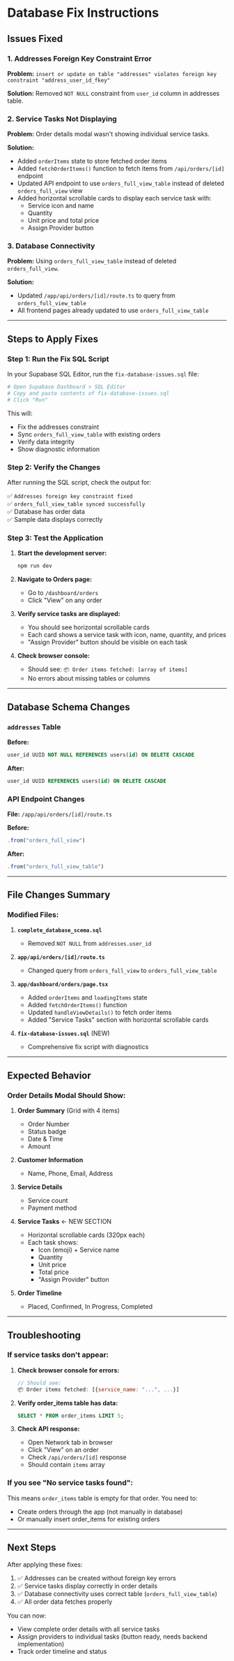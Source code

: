 # Database Fix Instructions

## Issues Fixed

### 1. **Addresses Foreign Key Constraint Error**

**Problem:** `insert or update on table "addresses" violates foreign key constraint "address_user_id_fkey"`

**Solution:** Removed `NOT NULL` constraint from `user_id` column in addresses table.

### 2. **Service Tasks Not Displaying**

**Problem:** Order details modal wasn't showing individual service tasks.

**Solution:**

- Added `orderItems` state to store fetched order items
- Added `fetchOrderItems()` function to fetch items from `/api/orders/[id]` endpoint
- Updated API endpoint to use `orders_full_view_table` instead of deleted `orders_full_view` view
- Added horizontal scrollable cards to display each service task with:
  - Service icon and name
  - Quantity
  - Unit price and total price
  - Assign Provider button

### 3. **Database Connectivity**

**Problem:** Using `orders_full_view_table` instead of deleted `orders_full_view`.

**Solution:**

- Updated `/app/api/orders/[id]/route.ts` to query from `orders_full_view_table`
- All frontend pages already updated to use `orders_full_view_table`

---

## Steps to Apply Fixes

### Step 1: Run the Fix SQL Script

In your Supabase SQL Editor, run the `fix-database-issues.sql` file:

```bash
# Open Supabase Dashboard > SQL Editor
# Copy and paste contents of fix-database-issues.sql
# Click "Run"
```

This will:

- Fix the addresses constraint
- Sync `orders_full_view_table` with existing orders
- Verify data integrity
- Show diagnostic information

### Step 2: Verify the Changes

After running the SQL script, check the output for:

✅ `Addresses foreign key constraint fixed`  
✅ `orders_full_view_table synced successfully`  
✅ Database has order data  
✅ Sample data displays correctly

### Step 3: Test the Application

1. **Start the development server:**

   ```powershell
   npm run dev
   ```

2. **Navigate to Orders page:**
   - Go to `/dashboard/orders`
   - Click "View" on any order
3. **Verify service tasks are displayed:**

   - You should see horizontal scrollable cards
   - Each card shows a service task with icon, name, quantity, and prices
   - "Assign Provider" button should be visible on each task

4. **Check browser console:**
   - Should see: `📦 Order items fetched: [array of items]`
   - No errors about missing tables or columns

---

## Database Schema Changes

### `addresses` Table

**Before:**

```sql
user_id UUID NOT NULL REFERENCES users(id) ON DELETE CASCADE
```

**After:**

```sql
user_id UUID REFERENCES users(id) ON DELETE CASCADE
```

### API Endpoint Changes

**File:** `/app/api/orders/[id]/route.ts`

**Before:**

```typescript
.from("orders_full_view")
```

**After:**

```typescript
.from("orders_full_view_table")
```

---

## File Changes Summary

### Modified Files:

1. **`complete_database_scema.sql`**

   - Removed `NOT NULL` from `addresses.user_id`

2. **`app/api/orders/[id]/route.ts`**

   - Changed query from `orders_full_view` to `orders_full_view_table`

3. **`app/dashboard/orders/page.tsx`**

   - Added `orderItems` and `loadingItems` state
   - Added `fetchOrderItems()` function
   - Updated `handleViewDetails()` to fetch order items
   - Added "Service Tasks" section with horizontal scrollable cards

4. **`fix-database-issues.sql`** (NEW)
   - Comprehensive fix script with diagnostics

---

## Expected Behavior

### Order Details Modal Should Show:

1. **Order Summary** (Grid with 4 items)

   - Order Number
   - Status badge
   - Date & Time
   - Amount

2. **Customer Information**

   - Name, Phone, Email, Address

3. **Service Details**

   - Service count
   - Payment method

4. **Service Tasks** ← NEW SECTION

   - Horizontal scrollable cards (320px each)
   - Each task shows:
     - Icon (emoji) + Service name
     - Quantity
     - Unit price
     - Total price
     - "Assign Provider" button

5. **Order Timeline**
   - Placed, Confirmed, In Progress, Completed

---

## Troubleshooting

### If service tasks don't appear:

1. **Check browser console for errors:**

   ```javascript
   // Should see:
   📦 Order items fetched: [{service_name: "...", ...}]
   ```

2. **Verify order_items table has data:**

   ```sql
   SELECT * FROM order_items LIMIT 5;
   ```

3. **Check API response:**
   - Open Network tab in browser
   - Click "View" on an order
   - Check `/api/orders/[id]` response
   - Should contain `items` array

### If you see "No service tasks found":

This means `order_items` table is empty for that order. You need to:

- Create orders through the app (not manually in database)
- Or manually insert order_items for existing orders

---

## Next Steps

After applying these fixes:

1. ✅ Addresses can be created without foreign key errors
2. ✅ Service tasks display correctly in order details
3. ✅ Database connectivity uses correct table (`orders_full_view_table`)
4. ✅ All order data fetches properly

You can now:

- View complete order details with all service tasks
- Assign providers to individual tasks (button ready, needs backend implementation)
- Track order timeline and status

